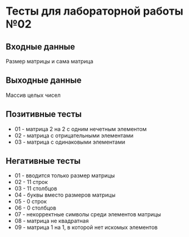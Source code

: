 # Тесты для лабораторной работы №02

## Входные данные
Размер матрицы и сама матрица

## Выходные данные
Массив целых чисел

## Позитивные тесты
- 01 - матрица 2 на 2 с одним нечетным элементом
- 02 - матрица с отрицательными элементами
- 03 - матрица с одинаковыми элементами

## Негативные тесты
- 01 - вводится только размер матрицы
- 02 - 11 строк
- 03 - 11 столбцов
- 04 - буквы вместо размеров матрицы
- 05 - 0 строк
- 06 - 0 столбцов
- 07 - некорректные символы среди элементов матрицы
- 08 - матрица не квадратная
- 09 - матрица 1 на 1, в которой нет искомых элементов
